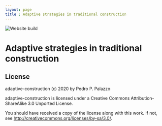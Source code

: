 ```yaml
---
layout: page
title : Adaptive strategies in traditional construction
---
```


![Website build](https://github.com/dmcpatrimonio/adaptive-construction/workflows/Website%20build/badge.svg)

Adaptive strategies in traditional construction
===============================================

License
-------

 adaptive-construction (c) 2020 by Pedro P. Palazzo
 
 adaptive-construction is licensed under a
 Creative Commons Attribution-ShareAlike 3.0 Unported License.
 
 You should have received a copy of the license along with this
 work.  If not, see <http://creativecommons.org/licenses/by-sa/3.0/>.
